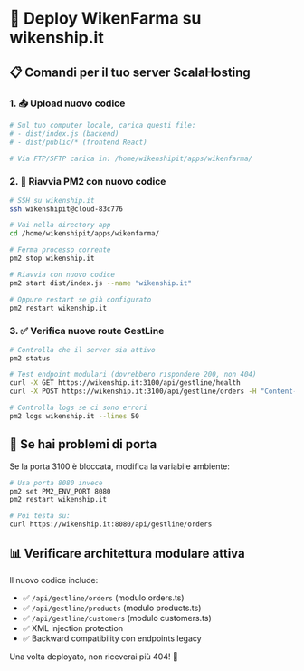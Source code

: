 # 🚀 Deploy WikenFarma su wikenship.it

## 📋 Comandi per il tuo server ScalaHosting

### 1. 📤 Upload nuovo codice
```bash
# Sul tuo computer locale, carica questi file:
# - dist/index.js (backend)
# - dist/public/* (frontend React)

# Via FTP/SFTP carica in: /home/wikenshipit/apps/wikenfarma/
```

### 2. 🔄 Riavvia PM2 con nuovo codice
```bash
# SSH su wikenship.it
ssh wikenshipit@cloud-83c776

# Vai nella directory app
cd /home/wikenshipit/apps/wikenfarma/

# Ferma processo corrente
pm2 stop wikenship.it

# Riavvia con nuovo codice
pm2 start dist/index.js --name "wikenship.it"

# Oppure restart se già configurato
pm2 restart wikenship.it
```

### 3. ✅ Verifica nuove route GestLine
```bash
# Controlla che il server sia attivo
pm2 status

# Test endpoint modulari (dovrebbero rispondere 200, non 404)
curl -X GET https://wikenship.it:3100/api/gestline/health
curl -X POST https://wikenship.it:3100/api/gestline/orders -H "Content-Type: application/json" -d '{}'

# Controlla logs se ci sono errori
pm2 logs wikenship.it --lines 50
```

## 🔧 Se hai problemi di porta

Se la porta 3100 è bloccata, modifica la variabile ambiente:
```bash
# Usa porta 8080 invece
pm2 set PM2_ENV_PORT 8080
pm2 restart wikenship.it

# Poi testa su:
curl https://wikenship.it:8080/api/gestline/orders
```

## 📊 Verificare architettura modulare attiva

Il nuovo codice include:
- ✅ `/api/gestline/orders` (modulo orders.ts)
- ✅ `/api/gestline/products` (modulo products.ts) 
- ✅ `/api/gestline/customers` (modulo customers.ts)
- ✅ XML injection protection
- ✅ Backward compatibility con endpoints legacy

Una volta deployato, non riceverai più 404! 🎯